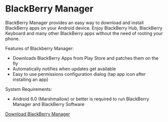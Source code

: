 # BlackBerry Manager
BlackBerry Manager provides an easy way to download and install BlackBerry apps on your Android device. Enjoy BlackBerry Hub, BlackBerry Keyboard and many other BlackBerry apps without the need of rooting your phone.

Features of Blackberry Manager:
* Downloads BlackBerry Apps from Play Store and patches them on the fly
* Automatically notifies when updates get available
* Easy to use permissions configuration dialog (tap app icon after installing an app)
 
System Requirements:
* Android 6.0 (Marshmallow) or better is required to run BlackBerry Manager and BlackBerry Software

<a href="http://cobalt232.github.io/blackberrymanager/">Download BlackBerry Manager</a>

